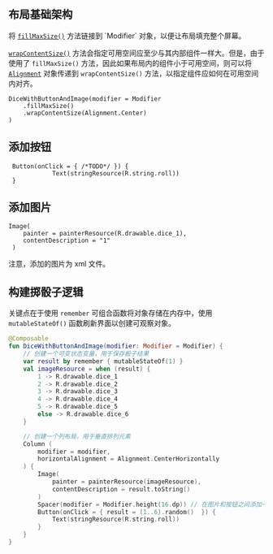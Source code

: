 ## 布局基础架构

将 [`fillMaxSize()`](https://developer.android.google.cn/reference/kotlin/androidx/compose/ui/Modifier?hl=zh-cn#(androidx.compose.ui.Modifier).fillMaxSize(kotlin.Float)) 方法链接到 `Modifier` 对象，以便让布局填充整个屏幕。

[`wrapContentSize()`](https://developer.android.google.cn/reference/kotlin/androidx/compose/ui/Modifier?hl=zh-cn#(androidx.compose.ui.Modifier).wrapContentSize(androidx.compose.ui.Alignment,kotlin.Boolean)) 方法会指定可用空间应至少与其内部组件一样大。但是，由于使用了 `fillMaxSize()` 方法，因此如果布局内的组件小于可用空间，则可以将 [`Alignment`](https://developer.android.google.cn/reference/kotlin/androidx/compose/ui/Alignment?hl=zh-cn) 对象传递到 `wrapContentSize()` 方法，以指定组件应如何在可用空间内对齐。

```
DiceWithButtonAndImage(modifier = Modifier
    .fillMaxSize()
    .wrapContentSize(Alignment.Center)
)
```





## 添加按钮

```
 Button(onClick = { /*TODO*/ }) {
            Text(stringResource(R.string.roll))
 }
```





## 添加图片

```
Image(
    painter = painterResource(R.drawable.dice_1),
    contentDescription = "1"
 )
```

注意，添加的图片为 xml 文件。





## 构建掷骰子逻辑

关键点在于使用 `remember` 可组合函数将对象存储在内存中，使用 `mutableStateOf()` 函数刷新界面以创建可观察对象。

```kotlin
@Composable
fun DiceWithButtonAndImage(modifier: Modifier = Modifier) {
    // 创建一个可变状态变量，用于保存骰子结果
    var result by remember { mutableStateOf(1) }
    val imageResource = when (result) {
        1 -> R.drawable.dice_1
        2 -> R.drawable.dice_2
        3 -> R.drawable.dice_3
        4 -> R.drawable.dice_4
        5 -> R.drawable.dice_5
        else -> R.drawable.dice_6
    }

    // 创建一个列布局，用于垂直排列元素
    Column (
        modifier = modifier,
        horizontalAlignment = Alignment.CenterHorizontally
    ) {
        Image(
            painter = painterResource(imageResource),
            contentDescription = result.toString()
        )
        Spacer(modifier = Modifier.height(16.dp)) // 在图片和按钮之间添加一个间距
        Button(onClick = { result = (1..6).random()  }) {
            Text(stringResource(R.string.roll))
        }
    }
}
```